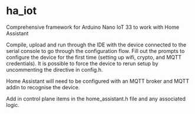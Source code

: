 # ha_iot
 Comprehensive framework for Arduino Nano IoT 33 to work with Home Assistant

 Compile, upload and run through the IDE with the device connected to the serial console to go through the configuration flow.  Fill out the prompts to configure the device for the first time (setting up wifi, crypto, and MQTT credentials).  It is possible to force the device to rerun setup by uncommenting the directive in config.h.

 Home Assistant will need to be configured with an MQTT broker and MQTT addin to recognise the device.

 Add in control plane items in the home_assistant.h file and any associated logic.

